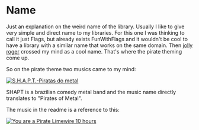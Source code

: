 # Name
Just an explanation on the weird name of the library.
Usually I like to give very simple and direct name to my libraries.
For this one I was thinking to call it just Flags, but already exists
FunWithFlags and it wouldn't be cool to have a library with a similar name that
works on the same domain. Then [jolly roger](https://en.wikipedia.org/wiki/Jolly_Roger)
crossed my mind as a cool name. That's where the pirate theming come up.

So on the pirate theme two musics came to my mind:

[![S.H.A.P.T.-Piratas do metal](https://img.youtube.com/vi/PUVFG6KASK8/0.jpg)](https://www.youtube.com/watch?v=PUVFG6KASK8)

SHAPT is a brazilian comedy metal band and the music name directly translates to
"Pirates of Metal".

The music in the readme is a reference to this:

[![You are a Pirate Limewire 10 hours](https://img.youtube.com/vi/IBH4g_ua5es/0.jpg)](https://www.youtube.com/watch?v=IBH4g_ua5es)
